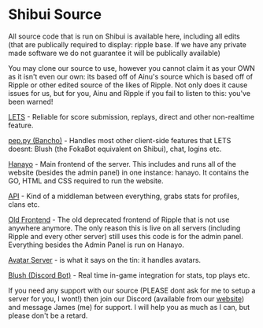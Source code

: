 # Shibui Source

All source code that is run on Shibui is available here, including all edits (that are publically required to display: ripple base. If we have any private made software we do not guarantee it will be publically available)

You may clone our source to use, however you cannot claim it as your OWN as it isn't even our own: its based off of Ainu's source which is based off of Ripple or other edited source of the likes of Ripple. Not only does it cause issues for us, but for you, Ainu and Ripple if you fail to listen to this: you've been warned!

<a href="https://github.com/osushibui/lets">LETS</a> - Reliable for score submission, replays, direct and other non-realtime feature.

<a href="https://github.com/osushibui/pep.py">pep.py (Bancho)</a> - Handles most other client-side features that LETS doesnt: Blush (the FokaBot equivalent on Shibui), chat, logins etc.

<a href="https://github.com/osushibui/hanayo">Hanayo</a> - Main frontend of the server. This includes and runs all of the website (besides the admin panel) in one instance: hanayo. It contains the GO, HTML and CSS required to run the website.

<a href="https://github.com/osushibui/api">API</a> - Kind of a middleman between everything, grabs stats for profiles, clans etc.

<a href="https://github.com/osushibui/old-frontend">Old Frontend</a> - The old deprecated frontend of Ripple that is not use anywhere anymore. The only reason this is live on all servers (including Ripple and every other server) still uses this code is for the admin panel. Everything besides the Admin Panel is run on Hanayo.

<a href="https://github.com/osushibui/avatars">Avatar Server</a> - is what it says on the tin: it handles avatars.

<a href="https://github.com/osushibui/blush">Blush (Discord Bot)</a> - Real time in-game integration for stats, top plays etc.

If you need any support with our source (PLEASE dont ask for me to setup a server for you, I wont!) then join our Discord (available from our <a href="https://shibui.pw">website</a>) and message James (me) for support. I will help you as much as I can, but please don't be a retard.
